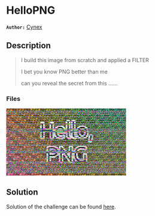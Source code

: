 # HelloPNG

**`Author:`** [Cynex](https://github.com/cynex-k)

## Description
  >I build this image from scratch and applied a FILTER
  >
  >I bet you know PNG better than me
  >
  > can you reveal the secret from this ...... 
### Files
![Challenge](Challenge.png?raw=true)
## Solution

Solution of the challenge can be found [here](solution/).

